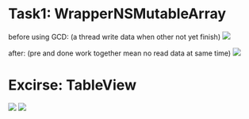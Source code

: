 # Task1: WrapperNSMutableArray
before using GCD: (a thread write data when other not yet finish)
<img src="https://user-images.githubusercontent.com/28861842/70414613-362f4580-1a8d-11ea-84e2-14e3c90cb45c.png">

after: (pre and done work together mean no read data at same time)
<img src="https://user-images.githubusercontent.com/28861842/70414481-c8831980-1a8c-11ea-9984-6aeca6739c1e.png">

# Excirse: TableView
<div><img src="https://user-images.githubusercontent.com/28861842/70434934-2b3dda80-1ab8-11ea-94ed-c090ff220fcb.png">
<img src="https://user-images.githubusercontent.com/28861842/70434955-385ac980-1ab8-11ea-8cc4-6663de711499.png"></div>

